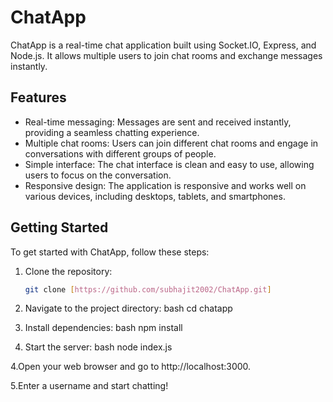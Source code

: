 # ChatApp

ChatApp is a real-time chat application built using Socket.IO, Express, and Node.js. It allows multiple users to join chat rooms and exchange messages instantly.

## Features

- Real-time messaging: Messages are sent and received instantly, providing a seamless chatting experience.
- Multiple chat rooms: Users can join different chat rooms and engage in conversations with different groups of people.
- Simple interface: The chat interface is clean and easy to use, allowing users to focus on the conversation.
- Responsive design: The application is responsive and works well on various devices, including desktops, tablets, and smartphones.

## Getting Started

To get started with ChatApp, follow these steps:

1. Clone the repository:

   ```bash
   git clone [https://github.com/subhajit2002/ChatApp.git]
1. Navigate to the project directory:
bash
cd chatapp

2. Install dependencies:
bash
npm install

3. Start the server:
bash
node index.js

4.Open your web browser and go to http://localhost:3000.

5.Enter a username and start chatting!
